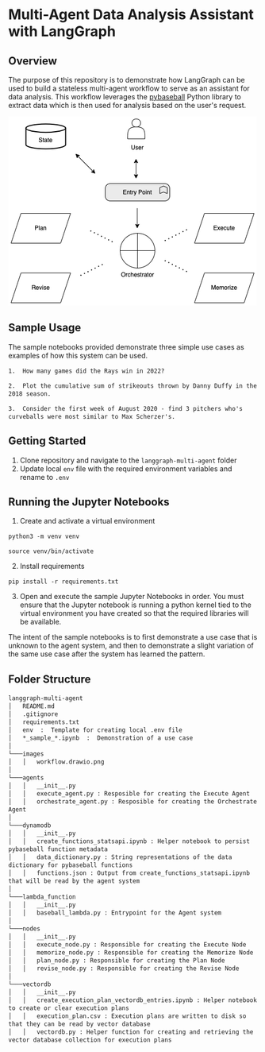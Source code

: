 # Multi-Agent Data Analysis Assistant with LangGraph

## Overview

The purpose of this repository is to demonstrate how LangGraph can be used to build a stateless multi-agent workflow to serve as an assistant for data analysis.  This workflow leverages the [pybaseball](https://github.com/jldbc/pybaseball) Python library to extract data which is then used for analysis based on the user's request.

![workflow](images/workflow.drawio.png  "Workflow")

## Sample Usage

The sample notebooks provided demonstrate three simple use cases as examples of how this system can be used.

```
1.  How many games did the Rays win in 2022?
```

```
2.  Plot the cumulative sum of strikeouts thrown by Danny Duffy in the 2018 season.
```

```
3.  Consider the first week of August 2020 - find 3 pitchers who's curveballs were most similar to Max Scherzer's.
```

## Getting Started
1. Clone repository and navigate to the `langgraph-multi-agent` folder 
2. Update local `env` file with the required environment variables and rename to `.env`

## Running the Jupyter Notebooks
1. Create and activate a virtual environment
```
python3 -m venv venv
```
```
source venv/bin/activate
```
2. Install requirements
```
pip install -r requirements.txt
```
3. Open and execute the sample Jupyter Notebooks in order.  You must ensure that the Jupyter notebook is running a python kernel tied to the virtual environment you have created so that the required libraries will be available.  

The intent of the sample notebooks is to first demonstrate a use case that is unknown to the agent system, and then to demonstrate a slight variation of the same use case after the system has learned the pattern.

## Folder Structure

```
langgraph-multi-agent
│   README.md
│   .gitignore    
│   requirements.txt   
│   env  :  Template for creating local .env file  
│   *_sample_*.ipynb  :  Demonstration of a use case
│
└───images
│   │   workflow.drawio.png
│
└───agents
│   │   __init__.py
│   │   execute_agent.py : Resposible for creating the Execute Agent
│   │   orchestrate_agent.py : Resposible for creating the Orchestrate Agent
│
└───dynamodb
│   │   __init__.py
│   │   create_functions_statsapi.ipynb : Helper notebook to persist pybaseball function metadata
│   │   data_dictionary.py : String representations of the data dictionary for pybaseball functions
│   │   functions.json : Output from create_functions_statsapi.ipynb that will be read by the agent system
│
└───lambda_function
│   │   __init__.py
│   │   baseball_lambda.py : Entrypoint for the Agent system
│
└───nodes
│   │   __init__.py
│   │   execute_node.py : Responsible for creating the Execute Node
│   │   memorize_node.py : Responsible for creating the Memorize Node
│   │   plan_node.py : Responsible for creating the Plan Node
│   │   revise_node.py : Responsible for creating the Revise Node
│
└───vectordb
│   │   __init__.py
│   │   create_execution_plan_vectordb_entries.ipynb : Helper notebook to create or clear execution plans
│   │   execution_plan.csv : Execution plans are written to disk so that they can be read by vector database
│   │   vectordb.py : Helper function for creating and retrieving the vector database collection for execution plans

```
